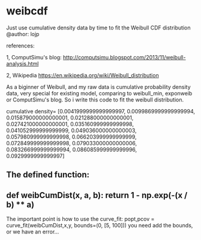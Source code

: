 # weibcdf
Just use cumulative density data by time to fit the Weibull CDF distribution 
@author: lojp


references:

1, ComputSimu's blog:
http://computsimu.blogspot.com/2013/11/weibull-analysis.html

2, Wikipedia
https://en.wikipedia.org/wiki/Weibull_distribution

As a biginner of Weibull, and my raw data is cumulative probability density data, very special for existing model, comparing to weibull_min, exponweib or ComputSimu's blog. So i write this code to fit the weibull distribution.


cumulative density= 
       [0.0041999999999999997, 0.0099869999999999994, 0.015879000000000001, 
        0.021288000000000001, 0.027421000000000001, 0.035160999999999998, 
        0.041052999999999999, 0.049036000000000003, 0.057980999999999998, 
        0.066203999999999999, 0.072849999999999998, 0.079033000000000006, 
        0.083266999999999994, 0.086085999999999996, 0.0929999999999997]

The defined function:
-----------------------------------
def weibCumDist(x, a, b):
    return 1 - np.exp(-(x / b) ** a)
-----------------------------------

The important point is how to use the curve_fit:
    popt,pcov = curve_fit(weibCumDist,x,y, bounds=(0, [5, 100]))
you need add the bounds, or we have an error...
